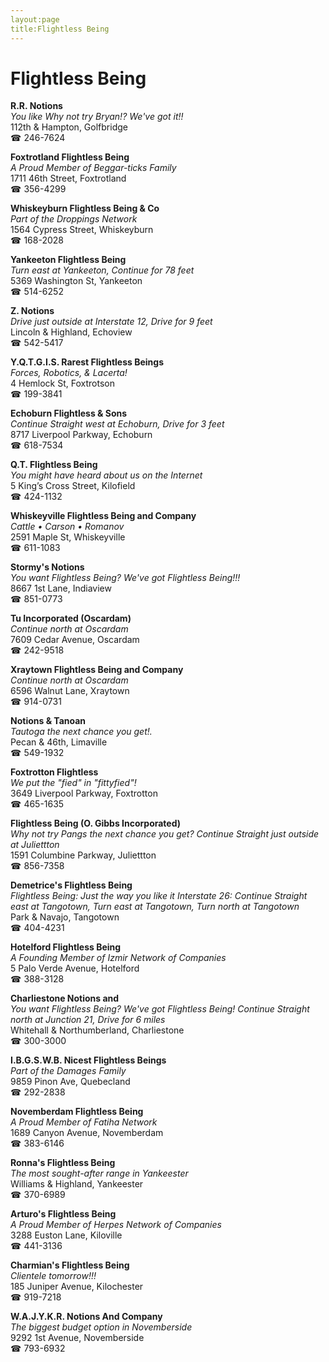 ```yaml
---
layout:page
title:Flightless Being
---
```

# Flightless Being

**R.R. Notions**  
_You like Why not try Bryan!? We've got it!!_  
112th & Hampton, Golfbridge  
☎ 246-7624



**Foxtrotland Flightless Being**  
_A Proud Member of Beggar-ticks Family_  
1711 46th Street, Foxtrotland  
☎ 356-4299



**Whiskeyburn Flightless Being & Co**  
_Part of the Droppings Network_  
1564 Cypress Street, Whiskeyburn  
☎ 168-2028



**Yankeeton Flightless Being**  
_Turn east at Yankeeton, Continue for 78 feet_  
5369 Washington St, Yankeeton  
☎ 514-6252



**Z. Notions**  
_Drive just outside at Interstate 12, Drive for 9 feet_  
Lincoln & Highland, Echoview  
☎ 542-5417



**Y.Q.T.G.I.S. Rarest Flightless Beings**  
_Forces, Robotics, & Lacerta!_  
4 Hemlock St, Foxtrotson  
☎ 199-3841



**Echoburn Flightless & Sons**  
_Continue Straight west at Echoburn, Drive for 3 feet_  
8717 Liverpool Parkway, Echoburn  
☎ 618-7534



**Q.T. Flightless Being**  
_You might have heard about us on the Internet_  
5 King’s Cross Street, Kilofield  
☎ 424-1132



**Whiskeyville Flightless Being and Company**  
_Cattle • Carson • Romanov_  
2591 Maple St, Whiskeyville  
☎ 611-1083



**Stormy's Notions**  
_You want Flightless Being? We've got Flightless Being!!!_  
8667 1st Lane, Indiaview  
☎ 851-0773



**Tu Incorporated (Oscardam)**  
_Continue north at Oscardam_  
7609 Cedar Avenue, Oscardam  
☎ 242-9518



**Xraytown Flightless Being and Company**  
_Continue north at Oscardam_  
6596 Walnut Lane, Xraytown  
☎ 914-0731



**Notions & Tanoan**  
_Tautoga the next chance you get!._  
Pecan & 46th, Limaville  
☎ 549-1932



**Foxtrotton Flightless**  
_We put the "fied" in "fittyfied"!_  
3649 Liverpool Parkway, Foxtrotton  
☎ 465-1635



**Flightless Being (O. Gibbs Incorporated)**  
_Why not try Pangs the next chance you get? 
Continue Straight just outside at Juliettton_  
1591 Columbine Parkway, Juliettton  
☎ 856-7358



**Demetrice's Flightless Being**  
_Flightless Being: Just the way you like it 
Interstate 26: Continue Straight east at Tangotown, Turn east at Tangotown, Turn north at Tangotown_  
Park & Navajo, Tangotown  
☎ 404-4231



**Hotelford Flightless Being**  
_A Founding Member of Izmir Network of Companies_  
5 Palo Verde Avenue, Hotelford  
☎ 388-3128



**Charliestone Notions and**  
_You want Flightless Being? We've got Flightless Being! 
Continue Straight north at Junction 21, Drive for 6 miles_  
Whitehall & Northumberland, Charliestone  
☎ 300-3000



**I.B.G.S.W.B. Nicest Flightless Beings**  
_Part of the Damages Family_  
9859 Pinon Ave, Quebecland  
☎ 292-2838



**Novemberdam Flightless Being**  
_A Proud Member of Fatiha Network_  
1689 Canyon Avenue, Novemberdam  
☎ 383-6146



**Ronna's Flightless Being**  
_The most sought-after range in Yankeester_  
Williams & Highland, Yankeester  
☎ 370-6989



**Arturo's Flightless Being**  
_A Proud Member of Herpes Network of Companies_  
3288 Euston Lane, Kiloville  
☎ 441-3136



**Charmian's Flightless Being**  
_Clientele tomorrow!!!_  
185 Juniper Avenue, Kilochester  
☎ 919-7218



**W.A.J.Y.K.R. Notions And Company**  
_The biggest budget option in Novemberside_  
9292 1st Avenue, Novemberside  
☎ 793-6932



